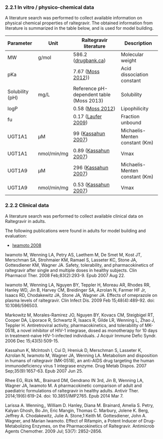 ### 2.2.1	In vitro / physico-chemical data

A literature search was performed to collect available information on physical chemical properties of raltegravir. The obtained information from literature is summarized in the table below, and is used for model building.

| **Parameter**   | **Unit**    | **Raltegravir literature**                     | **Description**                |
| :-------------- | ----------- | ---------------------------------------------- | ------------------------------ |
| MW              | g/mol       | 586.2 ([drugbank.ca](./References.md))         | Molecular weight               |
| pKa             |             | 7.67 ([Moss 2012](./References.md)))           | Acid dissociation constant     |
| Solubility (pH) | mg/L        | Reference pH-dependent table (Moss 2013)       | Solubility                     |
| logP            |             | 0.58 ([Moss 2012](./References.md))            | Lipophilicity                  |
| fu              |             | 0.17 ([Laufer 2009](./References.md))          | Fraction unbound               |
| UGT1A1          | µM          | 99 ([Kassahun 2007](./References.md))          | Michaelis-Menten constant (Km) |
| UGT1A1          | nmol/min/mg | 0.89 ([Kassahun 2007](./References.md))        | Vmax                           |
| UGT1A9          | µM          | 296 ([Kassahun 2007](./References.md))         | Michaelis-Menten constant (Km) |
| UGT1A9          | nmol/min/mg | 0.53 ([Kassahun 2007](./References.md))        | Vmax                           |

### 2.2.2	Clinical data

A literature search was performed to collect available clinical data on Raltegravir in adults. 

The following publications were found in adults for model building and evaluation:

* [Iwamoto 2008](./References.md)

Iwamoto M, Wenning LA, Petry AS, Laethem M, De Smet M, Kost JT, Merschman SA, Strohmaier KM, Ramael S, Lasseter KC, Stone JA, Gottesdiener KM, Wagner JA. Safety, tolerability, and pharmacokinetics of raltegravir after single and multiple doses in healthy subjects. Clin Pharmacol Ther. 2008 Feb;83(2):293-9. Epub 2007 Aug 22.

Iwamoto M, Wenning LA, Nguyen BY, Teppler H, Moreau AR, Rhodes RR, Hanley WD, Jin B, Harvey CM, Breidinger SA, Azrolan N, Farmer HF Jr, Isaacs RD, Chodakewitz JA, Stone JA, Wagner JA. Effects of omeprazole on plasma levels of raltegravir. Clin Infect Dis. 2009 Feb 15;48(4):489-92. doi: 10.1086/596503.

Markowitz M, Morales-Ramirez JO, Nguyen BY, Kovacs CM, Steigbigel RT, Cooper DA, Liporace R, Schwartz R, Isaacs R, Gilde LR, Wenning L, Zhao J, Teppler H. Antiretroviral activity, pharmacokinetics, and tolerability of MK-0518, a novel inhibitor of HIV-1 integrase, dosed as monotherapy for 10 days in treatment-naive HIV-1-infected individuals. J Acquir Immune Defic Syndr. 2006 Dec 15;43(5):509-15.

Kassahun K, McIntosh I, Cui D, Hreniuk D, Merschman S, Lasseter K, Azrolan N, Iwamoto M, Wagner JA, Wenning LA. Metabolism and disposition in humans of raltegravir (MK-0518), an anti-AIDS drug targeting the human immunodeficiency virus 1 integrase enzyme. Drug Metab Dispos. 2007 Sep;35(9):1657-63. Epub 2007 Jun 25.

Rhee EG, Rizk ML, Brainard DM, Gendrano IN 3rd, Jin B, Wenning LA, Wagner JA, Iwamoto M. A pharmacokinetic comparison of adult and paediatric formulations of raltegravir in healthy adults. Antivir Ther. 2014;19(6):619-24. doi: 10.3851/IMP2765. Epub 2014 Mar 7.

Larissa A. Wenning,, William D. Hanley, Diana M. Brainard, Amelia S. Petry, Kalyan Ghosh, Bo Jin, Eric Mangin, Thomas C. Marbury, Jolene K. Berg, Jeffrey A. Chodakewitz, Julie A. Stone,1 Keith M. Gottesdiener, John A. Wagner, and Marian Iwamoto. Effect of Rifampin, a Potent Inducer of Drug-Metabolizing Enzymes, on the Pharmacokinetics of Raltegravir. Antimicrob Agents Chemother. 2009 Jul; 53(7): 2852–2856.

